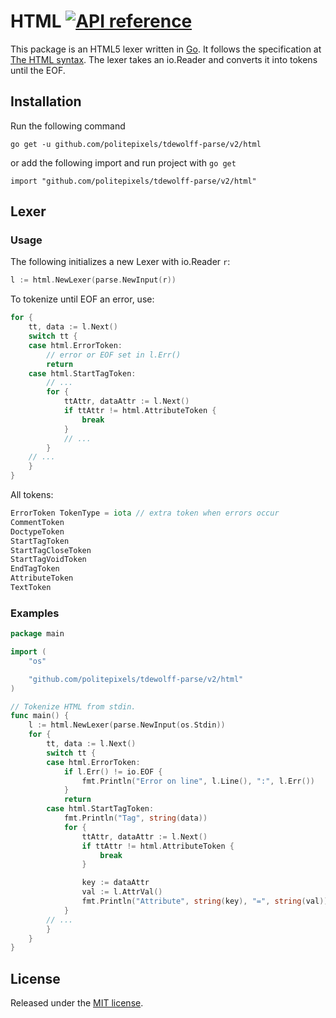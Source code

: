 # HTML [![API reference](https://img.shields.io/badge/godoc-reference-5272B4)](https://pkg.go.dev/github.com/politepixels/tdewolff-parse/v2/html?tab=doc)

This package is an HTML5 lexer written in [Go][1]. It follows the specification at [The HTML syntax](http://www.w3.org/TR/html5/syntax.html). The lexer takes an io.Reader and converts it into tokens until the EOF.

## Installation
Run the following command

	go get -u github.com/politepixels/tdewolff-parse/v2/html

or add the following import and run project with `go get`

	import "github.com/politepixels/tdewolff-parse/v2/html"

## Lexer
### Usage
The following initializes a new Lexer with io.Reader `r`:
``` go
l := html.NewLexer(parse.NewInput(r))
```

To tokenize until EOF an error, use:
``` go
for {
	tt, data := l.Next()
	switch tt {
	case html.ErrorToken:
		// error or EOF set in l.Err()
		return
	case html.StartTagToken:
		// ...
		for {
			ttAttr, dataAttr := l.Next()
			if ttAttr != html.AttributeToken {
				break
			}
			// ...
		}
	// ...
	}
}
```

All tokens:
``` go
ErrorToken TokenType = iota // extra token when errors occur
CommentToken
DoctypeToken
StartTagToken
StartTagCloseToken
StartTagVoidToken
EndTagToken
AttributeToken
TextToken
```

### Examples
``` go
package main

import (
	"os"

	"github.com/politepixels/tdewolff-parse/v2/html"
)

// Tokenize HTML from stdin.
func main() {
	l := html.NewLexer(parse.NewInput(os.Stdin))
	for {
		tt, data := l.Next()
		switch tt {
		case html.ErrorToken:
			if l.Err() != io.EOF {
				fmt.Println("Error on line", l.Line(), ":", l.Err())
			}
			return
		case html.StartTagToken:
			fmt.Println("Tag", string(data))
			for {
				ttAttr, dataAttr := l.Next()
				if ttAttr != html.AttributeToken {
					break
				}

				key := dataAttr
				val := l.AttrVal()
				fmt.Println("Attribute", string(key), "=", string(val))
			}
		// ...
		}
	}
}
```

## License
Released under the [MIT license](https://github.com/politepixels/tdewolff-parse/blob/master/LICENSE.md).

[1]: http://golang.org/ "Go Language"
